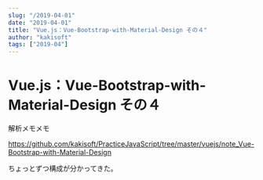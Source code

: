 ```yaml
---
slug: "/2019-04-01"
date: "2019-04-01"
title: "Vue.js：Vue-Bootstrap-with-Material-Design その４"
author: "kakisoft"
tags: ["2019-04"]
---
```

# Vue.js：Vue-Bootstrap-with-Material-Design その４

解析メモメモ  

<https://github.com/kakisoft/PracticeJavaScript/tree/master/vuejs/note_Vue-Bootstrap-with-Material-Design>  


ちょっとずつ構成が分かってきた。  

